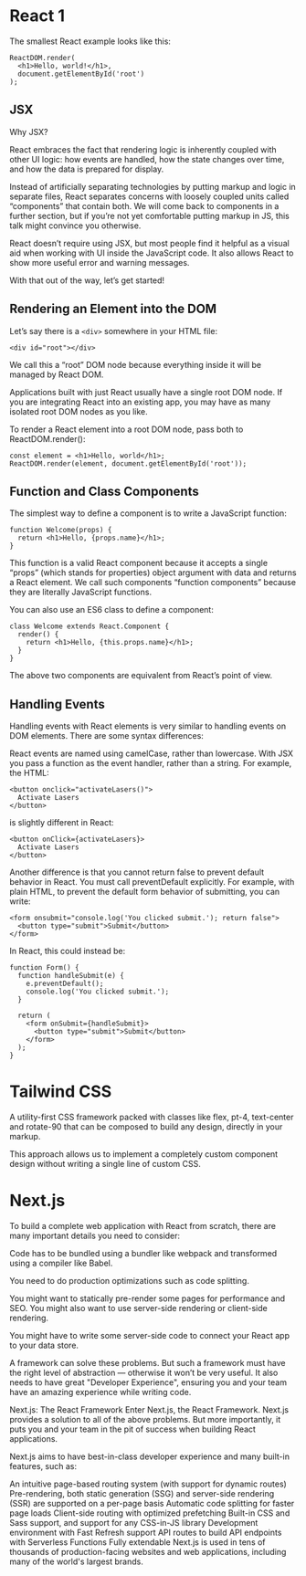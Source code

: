 # React 1

The smallest React example looks like this:

```
ReactDOM.render(
  <h1>Hello, world!</h1>,
  document.getElementById('root')
);
```

## JSX

Why JSX?

React embraces the fact that rendering logic is inherently coupled with other UI logic: how events are handled, how the state changes over time, and how the data is prepared for display.

Instead of artificially separating technologies by putting markup and logic in separate files, React separates concerns with loosely coupled units called “components” that contain both. We will come back to components in a further section, but if you’re not yet comfortable putting markup in JS, this talk might convince you otherwise.

React doesn’t require using JSX, but most people find it helpful as a visual aid when working with UI inside the JavaScript code. It also allows React to show more useful error and warning messages.

With that out of the way, let’s get started!

## Rendering an Element into the DOM

Let’s say there is a `<div>` somewhere in your HTML file:

```
<div id="root"></div>
```

We call this a “root” DOM node because everything inside it will be managed by React DOM.

Applications built with just React usually have a single root DOM node. If you are integrating React into an existing app, you may have as many isolated root DOM nodes as you like.

To render a React element into a root DOM node, pass both to ReactDOM.render():

```
const element = <h1>Hello, world</h1>;
ReactDOM.render(element, document.getElementById('root'));
```

## Function and Class Components

The simplest way to define a component is to write a JavaScript function:

```
function Welcome(props) {
  return <h1>Hello, {props.name}</h1>;
}
```

This function is a valid React component because it accepts a single “props” (which stands for properties) object argument with data and returns a React element. We call such components “function components” because they are literally JavaScript functions.

You can also use an ES6 class to define a component:

```
class Welcome extends React.Component {
  render() {
    return <h1>Hello, {this.props.name}</h1>;
  }
}
```

The above two components are equivalent from React’s point of view.

## Handling Events

Handling events with React elements is very similar to handling events on DOM elements. There are some syntax differences:

React events are named using camelCase, rather than lowercase.
With JSX you pass a function as the event handler, rather than a string.
For example, the HTML:

```
<button onclick="activateLasers()">
  Activate Lasers
</button>
```

is slightly different in React:

```
<button onClick={activateLasers}>
  Activate Lasers
</button>
```

Another difference is that you cannot return false to prevent default behavior in React. You must call preventDefault explicitly. For example, with plain HTML, to prevent the default form behavior of submitting, you can write:

```
<form onsubmit="console.log('You clicked submit.'); return false">
  <button type="submit">Submit</button>
</form>
```

In React, this could instead be:

```
function Form() {
  function handleSubmit(e) {
    e.preventDefault();
    console.log('You clicked submit.');
  }

  return (
    <form onSubmit={handleSubmit}>
      <button type="submit">Submit</button>
    </form>
  );
}
```

# Tailwind CSS

A utility-first CSS framework packed with classes like flex, pt-4, text-center and rotate-90 that can be composed to build any design, directly in your markup.

This approach allows us to implement a completely custom component design without writing a single line of custom CSS.

# Next.js

To build a complete web application with React from scratch, there are many important details you need to consider:

Code has to be bundled using a bundler like webpack and transformed using a compiler like Babel.

You need to do production optimizations such as code splitting.

You might want to statically pre-render some pages for performance and SEO. You might also want to use server-side rendering or client-side rendering.

You might have to write some server-side code to connect your React app to your data store.

A framework can solve these problems. But such a framework must have the right level of abstraction — otherwise it won’t be very useful. It also needs to have great "Developer Experience", ensuring you and your team have an amazing experience while writing code.

Next.js: The React Framework
Enter Next.js, the React Framework. Next.js provides a solution to all of the above problems. But more importantly, it puts you and your team in the pit of success when building React applications.

Next.js aims to have best-in-class developer experience and many built-in features, such as:

An intuitive page-based routing system (with support for dynamic routes)
Pre-rendering, both static generation (SSG) and server-side rendering (SSR) are supported on a per-page basis
Automatic code splitting for faster page loads
Client-side routing with optimized prefetching
Built-in CSS and Sass support, and support for any CSS-in-JS library
Development environment with Fast Refresh support
API routes to build API endpoints with Serverless Functions
Fully extendable
Next.js is used in tens of thousands of production-facing websites and web applications, including many of the world's largest brands.